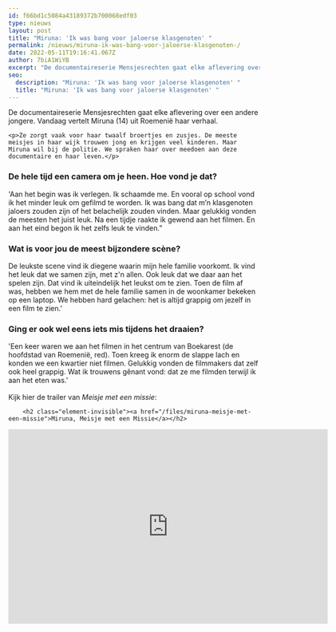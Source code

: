 ```yaml
---
id: f66bd1c5084a43189372b700068edf03
type: nieuws
layout: post
title: "Miruna: 'Ik was bang voor jaloerse klasgenoten' "
permalink: /nieuws/miruna-ik-was-bang-voor-jaloerse-klasgenoten-/
date: 2022-05-11T19:16:41.067Z
author: 7biA1WiYB
excerpt: "De documentaireserie Mensjesrechten gaat elke aflevering over een andere jongere. Vandaag vertelt Miruna (14) uit Roemenië haar verhaal.   "
seo:
  description: "Miruna: 'Ik was bang voor jaloerse klasgenoten' "
  title: "Miruna: 'Ik was bang voor jaloerse klasgenoten' "
---
```

De documentaireserie Mensjesrechten gaat elke aflevering over een andere jongere. Vandaag vertelt Miruna (14) uit Roemenië haar verhaal.   

    <p>Ze zorgt vaak voor haar twaalf broertjes en zusjes. De meeste meisjes in haar wijk trouwen jong en krijgen veel kinderen. Maar Miruna wil bij de politie. We spraken haar over meedoen aan deze documentaire en haar leven.</p>
<h3>De hele tijd een camera om je heen. Hoe vond je dat?</h3>
<p>'Aan het begin was ik verlegen. Ik schaamde me. En vooral op school vond ik het minder leuk om gefilmd te worden. Ik was bang dat m’n klasgenoten jaloers zouden zijn of het belachelijk zouden vinden. Maar gelukkig vonden de meesten het juist leuk. Na een tijdje raakte ik gewend aan het filmen. En aan het eind begon ik het zelfs leuk te vinden.”</p>
<h3>Wat is voor jou de meest bijzondere scène?</h3>
<p>De leukste scene vind ik diegene waarin mijn hele familie voorkomt. Ik vind het leuk dat we samen zijn, met z'n allen. Ook leuk dat we daar aan het spelen zijn. Dat vind ik uiteindelijk het leukst om te zien. Toen de film af was, hebben we hem met de hele familie samen in de woonkamer bekeken op een laptop. We hebben hard gelachen: het is altijd grappig om jezelf in een film te zien.’</p>
<h3>Ging er ook wel eens iets mis tijdens het draaien?</h3>
<p>'Een keer waren we aan het filmen in het centrum van Boekarest (de hoofdstad van Roemenië, red). Toen kreeg ik enorm de slappe lach en konden we een kwartier niet filmen. Gelukkig vonden de filmmakers dat zelf ook heel grappig. Wat ik trouwens gênant vond: dat ze me filmden terwijl ik aan het eten was.'<br><br>Kijk hier de trailer van <em>Meisje met een missie</em>: <div class="media media-element-container media-default"><div id="file-532560" class="file file-video file-video-youtube">

        <h2 class="element-invisible"><a href="/files/miruna-meisje-met-een-missie">Miruna, Meisje met een Missie</a></h2>
    
  
  <div class="content">
    <div class="media-youtube-video file media-element file-default media-youtube-1">
  <iframe class="media-youtube-player" width="640" height="390" title="Miruna, Meisje met een Missie" src="https://www.youtube.com/embed/_NW29umJaqo?wmode=opaque&controls=" name="Miruna, Meisje met een Missie" frameborder="0" allowfullscreen="">Video van Miruna, Meisje met een Missie</iframe>
</div>
  </div>

  
</div>
</div>  

